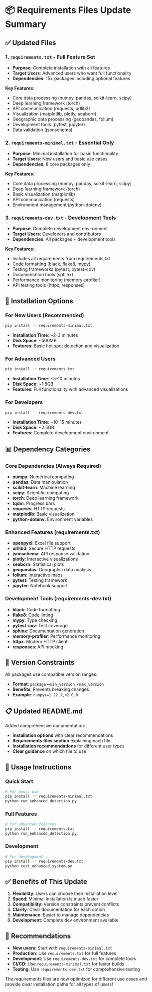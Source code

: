 # 📦 Requirements Files Update Summary

## ✅ **Updated Files**

### 1. **`requirements.txt`** - Full Feature Set
- **Purpose**: Complete installation with all features
- **Target Users**: Advanced users who want full functionality
- **Dependencies**: 15+ packages including optional features

**Key Features**:
- Core data processing (numpy, pandas, scikit-learn, scipy)
- Deep learning framework (torch)
- API communication (requests, urllib3)
- Visualization (matplotlib, plotly, seaborn)
- Geographic data processing (geopandas, folium)
- Development tools (pytest, jupyter)
- Data validation (jsonschema)

### 2. **`requirements-minimal.txt`** - Essential Only
- **Purpose**: Minimal installation for basic functionality
- **Target Users**: New users and basic use cases
- **Dependencies**: 8 core packages only

**Key Features**:
- Core data processing (numpy, pandas, scikit-learn, scipy)
- Deep learning framework (torch)
- Basic visualization (matplotlib)
- API communication (requests)
- Environment management (python-dotenv)

### 3. **`requirements-dev.txt`** - Development Tools
- **Purpose**: Complete development environment
- **Target Users**: Developers and contributors
- **Dependencies**: All packages + development tools

**Key Features**:
- Includes all requirements from requirements.txt
- Code formatting (black, flake8, mypy)
- Testing frameworks (pytest, pytest-cov)
- Documentation tools (sphinx)
- Performance monitoring (memory-profiler)
- API testing tools (httpx, responses)

## 🎯 **Installation Options**

### For New Users (Recommended)
```bash
pip install -r requirements-minimal.txt
```
- **Installation Time**: ~2-3 minutes
- **Disk Space**: ~500MB
- **Features**: Basic hot spot detection and visualization

### For Advanced Users
```bash
pip install -r requirements.txt
```
- **Installation Time**: ~5-10 minutes
- **Disk Space**: ~1.5GB
- **Features**: Full functionality with advanced visualizations

### For Developers
```bash
pip install -r requirements-dev.txt
```
- **Installation Time**: ~10-15 minutes
- **Disk Space**: ~2.5GB
- **Features**: Complete development environment

## 📊 **Dependency Categories**

### Core Dependencies (Always Required)
- **numpy**: Numerical computing
- **pandas**: Data manipulation
- **scikit-learn**: Machine learning
- **scipy**: Scientific computing
- **torch**: Deep learning framework
- **tqdm**: Progress bars
- **requests**: HTTP requests
- **matplotlib**: Basic visualization
- **python-dotenv**: Environment variables

### Enhanced Features (requirements.txt)
- **openpyxl**: Excel file support
- **urllib3**: Secure HTTP requests
- **jsonschema**: API response validation
- **plotly**: Interactive visualizations
- **seaborn**: Statistical plots
- **geopandas**: Geographic data analysis
- **folium**: Interactive maps
- **pytest**: Testing framework
- **jupyter**: Notebook support

### Development Tools (requirements-dev.txt)
- **black**: Code formatting
- **flake8**: Code linting
- **mypy**: Type checking
- **pytest-cov**: Test coverage
- **sphinx**: Documentation generation
- **memory-profiler**: Performance monitoring
- **httpx**: Modern HTTP client
- **responses**: API mocking

## 🔧 **Version Constraints**

All packages use compatible version ranges:
- **Format**: `package>=min_version,<max_version`
- **Benefits**: Prevents breaking changes
- **Example**: `numpy>=1.22.1,<2.0.0`

## 📋 **Updated README.md**

Added comprehensive documentation:
- **Installation options** with clear recommendations
- **Requirements files section** explaining each file
- **Installation recommendations** for different user types
- **Clear guidance** on which file to use

## 🚀 **Usage Instructions**

### Quick Start
```bash
# For basic use
pip install -r requirements-minimal.txt
python run_enhanced_detection.py
```

### Full Features
```bash
# For advanced features
pip install -r requirements.txt
python run_enhanced_detection.py
```

### Development
```bash
# For development
pip install -r requirements-dev.txt
python test_enhanced_system.py
```

## ✅ **Benefits of This Update**

1. **Flexibility**: Users can choose their installation level
2. **Speed**: Minimal installation is much faster
3. **Compatibility**: Version constraints prevent conflicts
4. **Clarity**: Clear documentation for each option
5. **Maintenance**: Easier to manage dependencies
6. **Development**: Complete dev environment available

## 🎯 **Recommendations**

- **New users**: Start with `requirements-minimal.txt`
- **Production**: Use `requirements.txt` for full features
- **Development**: Use `requirements-dev.txt` for complete tools
- **CI/CD**: Use `requirements-minimal.txt` for faster builds
- **Testing**: Use `requirements-dev.txt` for comprehensive testing

The requirements files are now optimized for different use cases and provide clear installation paths for all types of users!
